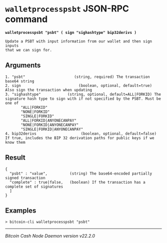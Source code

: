 `walletprocesspsbt` JSON-RPC command
====================================

**`walletprocesspsbt "psbt" ( sign "sighashtype" bip32derivs )`**

```
Update a PSBT with input information from our wallet and then sign inputs
that we can sign for.
```

Arguments
---------

```
1. "psbt"                      (string, required) The transaction base64 string
2. sign                          (boolean, optional, default=true) Also sign the transaction when updating
3. "sighashtype"            (string, optional, default=ALL|FORKID) The signature hash type to sign with if not specified by the PSBT. Must be one of
       "ALL|FORKID"
       "NONE|FORKID"
       "SINGLE|FORKID"
       "ALL|FORKID|ANYONECANPAY"
       "NONE|FORKID|ANYONECANPAY"
       "SINGLE|FORKID|ANYONECANPAY"
4. bip32derivs                    (boolean, optional, default=false) If true, includes the BIP 32 derivation paths for public keys if we know them
```

Result
------

```
{
  "psbt" : "value",          (string) The base64-encoded partially signed transaction
  "complete" : true|false,   (boolean) If the transaction has a complete set of signatures
  ]
}
```

Examples
--------

```
> bitcoin-cli walletprocesspsbt "psbt"
```

***

*Bitcoin Cash Node Daemon version v22.2.0*
